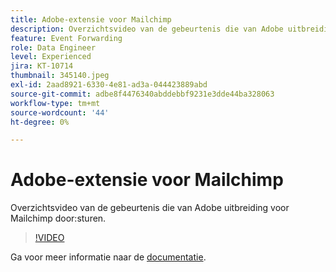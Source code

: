 ```yaml
---
title: Adobe-extensie voor Mailchimp
description: Overzichtsvideo van de gebeurtenis die van Adobe uitbreiding voor Mailchimp door:sturen.
feature: Event Forwarding
role: Data Engineer
level: Experienced
jira: KT-10714
thumbnail: 345140.jpeg
exl-id: 2aad8921-6330-4e81-ad3a-044423889abd
source-git-commit: adbe8f4476340abddebbf9231e3dde44ba328063
workflow-type: tm+mt
source-wordcount: '44'
ht-degree: 0%

---
```


# Adobe-extensie voor Mailchimp

Overzichtsvideo van de gebeurtenis die van Adobe uitbreiding voor Mailchimp door:sturen.

>[!VIDEO](https://video.tv.adobe.com/v/345140/?quality=12&learn=on)

Ga voor meer informatie naar de [documentatie](https://experienceleague.adobe.com/docs/experience-platform/tags/extensions/adobe/mailchimp-edge/overview.html).
